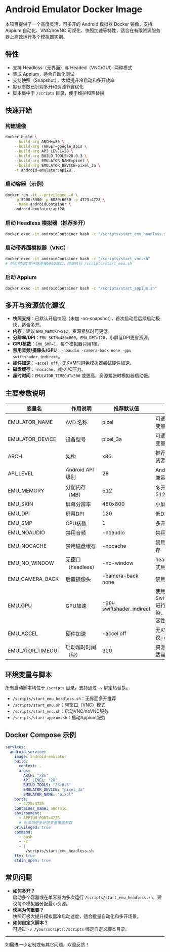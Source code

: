 # Android Emulator Docker Image

本项目提供了一个高度灵活、可多开的 Android 模拟器 Docker 镜像，支持 Appium 自动化、VNC/noVNC 可视化、快照加速等特性，适合在有限资源服务器上高效运行多个模拟器实例。

## 特性

- 支持 Headless（无界面）与 Headed（VNC/GUI）两种模式
- 集成 Appium，适合自动化测试
- 支持快照（Snapshot），大幅提升冷启动和多开效率
- 默认参数已针对多开和资源节省优化
- 脚本集中于 `/scripts` 目录，便于维护和热替换

## 快速开始

### 构建镜像

```bash
docker build \
    --build-arg ARCH=x86 \
    --build-arg TARGET=google_apis \
    --build-arg API_LEVEL=28 \
    --build-arg BUILD_TOOLS=28.0.3 \
    --build-arg EMULATOR_NAME=pixel \
    --build-arg EMULATOR_DEVICE=pixel_3a \
    -t android-emulator:api28 .
```

### 启动容器（示例）

```bash
docker run -it --privileged -d \
    -p 5900:5900 -p 6080:6080 -p 4723:4723 \
    --name androidContainer \
    android-emulator:api28
```

### 启动 Headless 模拟器（推荐多开）

```bash
docker exec -it androidContainer bash -c "/scripts/start_emu_headless.sh"
```

### 启动带界面模拟器（VNC）

```bash
docker exec -it androidContainer bash -c "/scripts/start_vnc.sh"
# 然后在VNC客户端连接5900端口，终端执行 /scripts/start_emu.sh
```

### 启动 Appium

```bash
docker exec -it androidContainer bash -c "/scripts/start_appium.sh"
```

## 多开与资源优化建议

- **快照支持**：已默认开启快照（未加 -no-snapshot），首次启动后后续启动极快，适合多开。
- **内存**：建议 `EMU_MEMORY=512`，资源紧张时可更低。
- **分辨率/DPI**：`EMU_SKIN=480x800`，`EMU_DPI=120`，小屏低DPI更省资源。
- **CPU核数**：`EMU_SMP=1`，每个模拟器只用1核。
- **禁用音频/摄像头/GPU**：`-noaudio -camera-back none -gpu swiftshader_indirect`。
- **硬件加速**：`-accel off`，无KVM时避免模拟器尝试硬件加速。
- **磁盘缓存**：`-nocache`，减少I/O压力。
- **超时时间**：`EMULATOR_TIMEOUT=300` 或更高，资源紧张时模拟器启动慢。

## 主要参数说明

| 变量名              | 作用说明                   | 推荐默认值      | 说明                         |
|---------------------|----------------------------|----------------|------------------------------|
| EMULATOR_NAME       | AVD 名称                   | pixel          | 可通过环境变量覆盖           |
| EMULATOR_DEVICE     | 设备型号                   | pixel_3a       | 可通过环境变量覆盖           |
| ARCH                | 架构                       | x86            | 推荐x86，资源占用低          |
| API_LEVEL           | Android API级别            | 28             | Android 9，兼容性好          |
| EMU_MEMORY          | 分配内存（MB）             | 512            | 多开建议512                  |
| EMU_SKIN            | 屏幕分辨率                 | 480x800        | 小屏省资源                   |
| EMU_DPI             | 屏幕DPI                    | 120            | 低DPI省资源                  |
| EMU_SMP             | CPU核数                    | 1              | 多开建议1                    |
| EMU_NOAUDIO         | 禁用音频                   | -noaudio       | 禁用音频                     |
| EMU_NOCACHE         | 禁用磁盘缓存               | -nocache       | 禁用磁盘缓存                 |
| EMU_NO_WINDOW       | 无窗口（headless）         | -no-window     | headless模式用               |
| EMU_CAMERA_BACK     | 后置摄像头                 | -camera-back none | 禁用摄像头                |
| EMU_GPU             | GPU加速                    | -gpu swiftshader_indirect       | 使用 SwiftShader 进行软件渲染，提升兼容性                      |
| EMU_ACCEL           | 硬件加速                   | -accel off     | 无KVM建议-off                |
| EMULATOR_TIMEOUT    | 启动超时时间（秒）         | 300            | 资源紧张可适当调高           |

## 环境变量与脚本

所有启动脚本均位于 `/scripts` 目录，支持通过 `-v` 绑定热替换。

- `/scripts/start_emu_headless.sh`：无界面多开推荐
- `/scripts/start_emu.sh`：带窗口（VNC）模式
- `/scripts/start_vnc.sh`：启动VNC/noVNC服务
- `/scripts/start_appium.sh`：启动Appium服务

## Docker Compose 示例

```yaml
services:
  android-service:
    image: android-emulator
    build:
      context: .
      args:
        ARCH: "x86"
        API_LEVEL: "28"
        BUILD_TOOLS: "28.0.3"
        EMULATOR_DEVICE: "pixel_3a"
        EMULATOR_NAME: "pixel"
    ports:
      - 4725:4725
    container_name: android
    environment:
      - APPIUM_PORT=4725
      # 可添加更多环境变量覆盖参数
    privileged: true
    command:
      - bash
      - -c
      - |
         /scripts/start_emu_headless.sh
    tty: true
    stdin_open: true
```

## 常见问题

- **如何多开？**  
  启动多个容器或在单容器内多次运行 `/scripts/start_emu_headless.sh`，建议每个模拟器分配最小资源。
- **快照为何重要？**  
  快照可极大提升模拟器冷启动速度，适合批量自动化和多开场景。
- **如何自定义脚本？**  
  可通过 `-v /your/scripts:/scripts` 绑定自定义脚本目录。

---

如需进一步定制或有其它问题，欢迎反馈！
